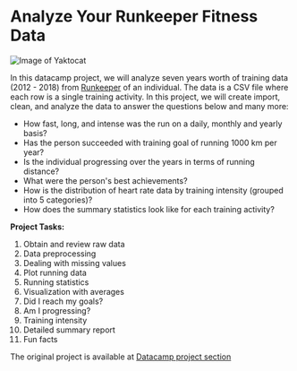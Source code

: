 # Analyze Your Runkeeper Fitness Data

![Image of Yaktocat](https://octodex.github.com/images/yaktocat.png)

In this datacamp project, we will analyze seven years worth of training data (2012 - 2018) from [Runkeeper](https://runkeeper.com/) of an individual. The data is a CSV file where each row is a single training activity. In this project, we will create import, clean, and analyze the  data to answer the questions below and many more:

- How fast, long, and intense was the run on a daily, monthly and yearly basis?
- Has the person succeeded with training goal of running 1000 km per year?
- Is the individual progressing over the years in terms of running distance?
- What were the person's best achievements? 
- How is the distribution of heart rate data by training intensity (grouped into 5 categories)?
- How does the summary statistics look like for each training activity?

**Project Tasks:**

1) Obtain and review raw data
2) Data preprocessing
3) Dealing with missing values
4) Plot running data
5) Running statistics
6) Visualization with averages
7) Did I reach my goals?
8) Am I progressing?
9) Training intensity
10) Detailed summary report
11) Fun facts

The original project is available at [Datacamp project section](https://www.datacamp.com/projects/727)
